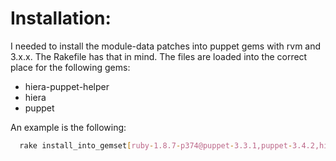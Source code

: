 Installation:
=============

I needed to install the module-data patches into puppet gems with rvm and 3.x.x. The Rakefile has that in mind. The files are loaded into the correct place for the following gems:

 - hiera-puppet-helper
 - hiera
 - puppet

An example is the following:

```bash
  rake install_into_gemset[ruby-1.8.7-p374@puppet-3.3.1,puppet-3.4.2,hiera-1.3.1,hiera-puppet-helper-1.0.1]
```
